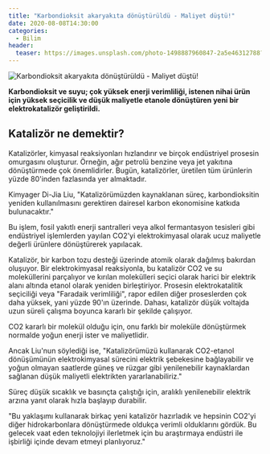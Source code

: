 ```yaml
---
title: "Karbondioksit akaryakıta dönüştürüldü - Maliyet düştü!"
date: 2020-08-08T14:30:00
categories:
  - Bilim
header:
  teaser: https://images.unsplash.com/photo-1498887960847-2a5e46312788?ixlib=rb-1.2.1&ixid=eyJhcHBfaWQiOjEyMDd9&auto=format&fit=crop&w=1350&q=80
---
```

![Karbondioksit akaryakıta dönüştürüldü - Maliyet düştü!](https://images.unsplash.com/photo-1498887960847-2a5e46312788?ixlib=rb-1.2.1&ixid=eyJhcHBfaWQiOjEyMDd9&auto=format&fit=crop&w=1350&q=80)

**Karbondioksit ve suyu; çok yüksek enerji verimliliği, istenen nihai ürün için yüksek seçicilik ve düşük maliyetle etanole dönüştüren yeni bir elektrokatalizör geliştirildi.**

Katalizör ne demektir?
-
Katalizörler, kimyasal reaksiyonları hızlandırır ve birçok endüstriyel prosesin omurgasını oluşturur. Örneğin, ağır petrolü benzine veya jet yakıtına dönüştürmede çok önemlidirler. Bugün, katalizörler, üretilen tüm ürünlerin yüzde 80'inden fazlasında yer almaktadır.

Kimyager Di-Jia Liu, "Katalizörümüzden kaynaklanan süreç, karbondioksitin yeniden kullanılmasını gerektiren dairesel karbon ekonomisine katkıda bulunacaktır."

Bu işlem, fosil yakıtlı enerji santralleri veya alkol fermantasyon tesisleri gibi endüstriyel işlemlerden yayılan CO2'yi elektrokimyasal olarak ucuz maliyetle değerli ürünlere dönüştürerek yapılacak.

Katalizör, bir karbon tozu desteği üzerinde atomik olarak dağılmış bakırdan oluşuyor. Bir elektrokimyasal reaksiyonla, bu katalizör CO2 ve su moleküllerini parçalıyor ve kırılan molekülleri seçici olarak harici bir elektrik alanı altında etanol olarak yeniden birleştiriyor. Prosesin elektrokatalitik seçiciliği veya "Faradaik verimliliği", rapor edilen diğer proseslerden çok daha yüksek, yani yüzde 90'ın üzerinde. Dahası, katalizör düşük voltajda uzun süreli çalışma boyunca kararlı bir şekilde çalışıyor.

CO2 kararlı bir molekül olduğu için, onu farklı bir moleküle dönüştürmek normalde yoğun enerji ister ve maliyetlidir.

Ancak Liu'nun söylediği ise, "Katalizörümüzü kullanarak CO2-etanol dönüşümünün elektrokimyasal sürecini elektrik şebekesine bağlayabilir ve yoğun olmayan saatlerde güneş ve rüzgar gibi yenilenebilir kaynaklardan sağlanan düşük maliyetli elektrikten yararlanabiliriz."

Süreç düşük sıcaklık ve basınçta çalıştığı için, aralıklı yenilenebilir elektrik arzına yanıt olarak hızla başlayıp durabilir.

"Bu yaklaşımı kullanarak birkaç yeni katalizör hazırladık ve hepsinin CO2'yi diğer hidrokarbonlara dönüştürmede oldukça verimli olduklarını gördük. Bu gelecek vaat eden teknolojiyi ilerletmek için bu araştırmaya endüstri ile işbirliği içinde devam etmeyi planlıyoruz."
